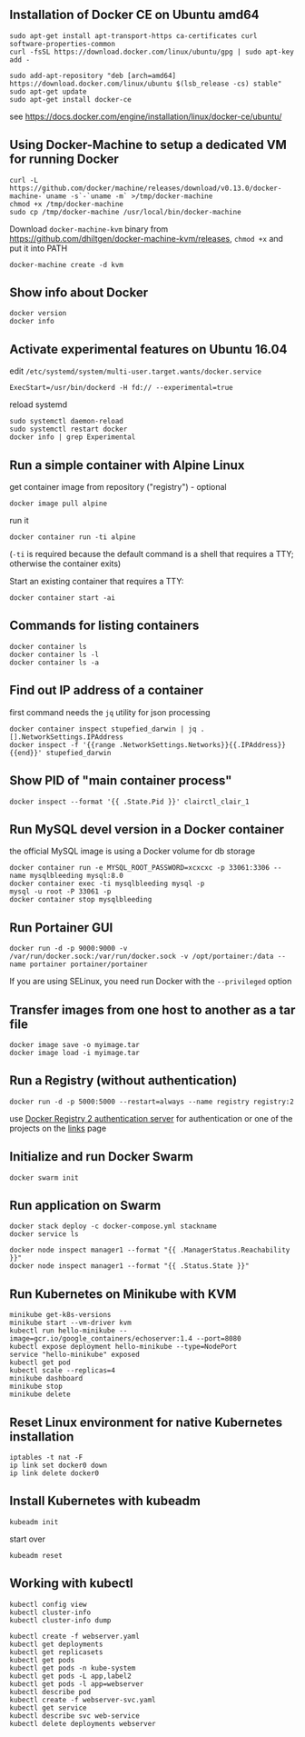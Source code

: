 ## Installation of Docker CE on Ubuntu amd64

    sudo apt-get install apt-transport-https ca-certificates curl software-properties-common
    curl -fsSL https://download.docker.com/linux/ubuntu/gpg | sudo apt-key add -

    sudo add-apt-repository "deb [arch=amd64] https://download.docker.com/linux/ubuntu $(lsb_release -cs) stable"
    sudo apt-get update
    sudo apt-get install docker-ce

see <https://docs.docker.com/engine/installation/linux/docker-ce/ubuntu/>

## Using Docker-Machine to setup a dedicated VM for running Docker
    curl -L https://github.com/docker/machine/releases/download/v0.13.0/docker-machine-`uname -s`-`uname -m` >/tmp/docker-machine
    chmod +x /tmp/docker-machine
    sudo cp /tmp/docker-machine /usr/local/bin/docker-machine

Download `docker-machine-kvm` binary from <https://github.com/dhiltgen/docker-machine-kvm/releases>, `chmod +x` and put it into PATH

    docker-machine create -d kvm 

## Show info about Docker
    docker version
    docker info

## Activate experimental features on Ubuntu 16.04
edit `/etc/systemd/system/multi-user.target.wants/docker.service`

    ExecStart=/usr/bin/dockerd -H fd:// --experimental=true

reload systemd

    sudo systemctl daemon-reload
    sudo systemctl restart docker
    docker info | grep Experimental

## Run a simple container with Alpine Linux

get container image from repository ("registry") - optional

    docker image pull alpine

run it

    docker container run -ti alpine 
(`-ti` is required because the default command is a shell that requires a TTY; otherwise the container exits)

Start an existing container that requires a TTY:

    docker container start -ai 

## Commands for listing containers

    docker container ls
    docker container ls -l
    docker container ls -a


## Find out IP address of a container

first command needs the `jq` utility for json processing

    docker container inspect stupefied_darwin | jq .[].NetworkSettings.IPAddress
    docker inspect -f '{{range .NetworkSettings.Networks}}{{.IPAddress}}{{end}}' stupefied_darwin

## Show PID of "main container process"

    docker inspect --format '{{ .State.Pid }}' clairctl_clair_1

## Run MySQL devel version in a Docker container
the official MySQL image is using a Docker volume for db storage

    docker container run -e MYSQL_ROOT_PASSWORD=xcxcxc -p 33061:3306 --name mysqlbleeding mysql:8.0
    docker container exec -ti mysqlbleeding mysql -p
    mysql -u root -P 33061 -p
    docker container stop mysqlbleeding

## Run Portainer GUI

    docker run -d -p 9000:9000 -v /var/run/docker.sock:/var/run/docker.sock -v /opt/portainer:/data --name portainer portainer/portainer

If you are using SELinux, you need run Docker with the `--privileged` option

## Transfer images from one host to another as a tar file
    docker image save -o myimage.tar 
    docker image load -i myimage.tar

## Run a Registry (without authentication)

    docker run -d -p 5000:5000 --restart=always --name registry registry:2

use [Docker Registry 2 authentication server](https://github.com/cesanta/docker_auth) for authentication or one of the projects on the [links](urls.md) page

## Initialize and run Docker Swarm

    docker swarm init

## Run application on Swarm

    docker stack deploy -c docker-compose.yml stackname
    docker service ls 
    
    docker node inspect manager1 --format "{{ .ManagerStatus.Reachability }}"
    docker node inspect manager1 --format "{{ .Status.State }}"

## Run Kubernetes on Minikube with KVM 
    
    minikube get-k8s-versions
    minikube start --vm-driver kvm
    kubectl run hello-minikube --image=gcr.io/google_containers/echoserver:1.4 --port=8080
    kubectl expose deployment hello-minikube --type=NodePort
    service "hello-minikube" exposed
    kubectl get pod
    kubectl scale --replicas=4 
    minikube dashboard
    minikube stop
    minikube delete

## Reset Linux environment for native Kubernetes installation

    iptables -t nat -F
    ip link set docker0 down
    ip link delete docker0

## Install Kubernetes with kubeadm

    kubeadm init

start over

    kubeadm reset

## Working with kubectl

    kubectl config view
    kubectl cluster-info
    kubectl cluster-info dump

    kubectl create -f webserver.yaml
    kubectl get deployments
    kubectl get replicasets
    kubectl get pods
    kubectl get pods -n kube-system
    kubectl get pods -L app,label2
    kubectl get pods -l app=webserver
    kubectl describe pod
    kubectl create -f webserver-svc.yaml
    kubectl get service
    kubectl describe svc web-service
    kubectl delete deployments webserver

